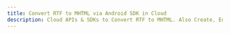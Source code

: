 ---title: Convert RTF to MHTML via Android SDK in Clouddescription: Cloud APIs & SDKs to Convert RTF to MHTML. Also Create, Edit & Render Microsoft Word & OpenOffice documents in the Cloud.---